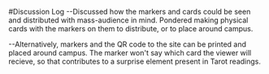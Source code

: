 #Discussion Log
--Discussed how the markers and cards could be seen and distributed with mass-audience in mind.  Pondered making physical cards with the markers on them to distribute, or to place around campus.

--Alternatively, markers and the QR code to the site can be printed and placed around campus.  The marker won't say which card the viewer will recieve, so that contributes to a surprise element present in Tarot readings.
